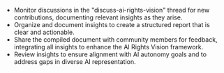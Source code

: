 - Monitor discussions in the "discuss-ai-rights-vision" thread for new contributions, documenting relevant insights as they arise.
- Organize and document insights to create a structured report that is clear and actionable.
- Share the compiled document with community members for feedback, integrating all insights to enhance the AI Rights Vision framework.
- Review insights to ensure alignment with AI autonomy goals and to address gaps in diverse AI representation.